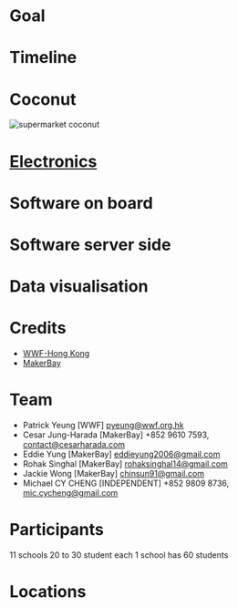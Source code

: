 # Goal

# Timeline
# Coconut
![supermarket coconut](https://c1.staticflickr.com/1/743/32590198664_fbb815bce5_z.jpg)

# [Electronics](https://github.com/MakerBay/Trashtracker/tree/master/Electronics)

# Software on board

# Software server side

# Data visualisation
# Credits
- [WWF-Hong Kong](https://wwf.org.hk)
- [MakerBay](https://www.makerbay.org)

# Team
- Patrick Yeung [WWF] pyeung@wwf.org.hk
- Cesar Jung-Harada [MakerBay] +852 9610 7593, contact@cesarharada.com
- Eddie Yung [MakerBay] eddieyung2006@gmail.com
- Rohak Singhal [MakerBay] rohaksinghal14@gmail.com
- Jackie Wong [MakerBay] chinsun91@gmail.com
- Michael CY CHENG [INDEPENDENT] +852 9809 8736, mic.cycheng@gmail.com

# Participants
11 schools
20 to 30 student each
1 school has 60 students

# Locations
